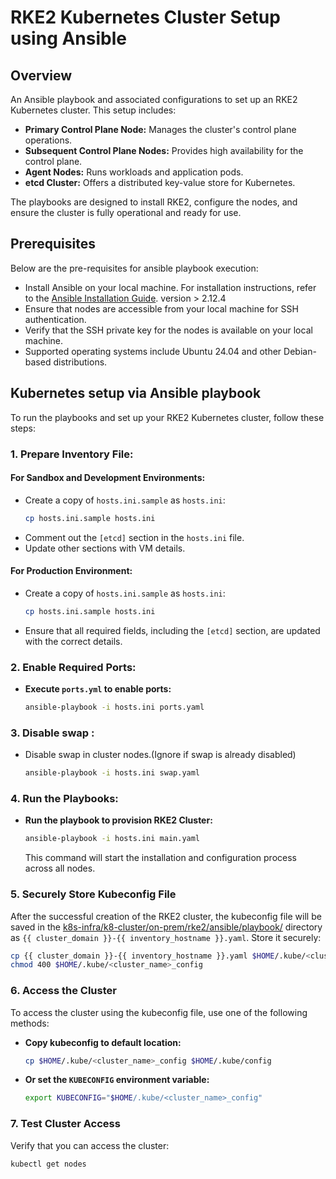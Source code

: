 # RKE2 Kubernetes Cluster Setup using Ansible

## Overview
An Ansible playbook and associated configurations to set up an RKE2 Kubernetes cluster. This setup includes:

* **Primary Control Plane Node:** Manages the cluster's control plane operations.
* **Subsequent Control Plane Nodes:** Provides high availability for the control plane.
* **Agent Nodes:** Runs workloads and application pods.
* **etcd Cluster:** Offers a distributed key-value store for Kubernetes.

The playbooks are designed to install RKE2, configure the nodes, and ensure the cluster is fully operational and ready for use.
## Prerequisites

Below are the pre-requisites for ansible playbook execution:

* Install Ansible on your local machine. For installation instructions, refer to the [Ansible Installation Guide](https://docs.ansible.com/ansible/latest/installation_guide/intro_installation.html). version > 2.12.4
* Ensure that nodes are accessible from your local machine for SSH authentication.
* Verify that the SSH private key for the nodes is available on your local machine.
* Supported operating systems include Ubuntu 24.04 and other Debian-based distributions.

## Kubernetes setup via Ansible playbook

To run the playbooks and set up your RKE2 Kubernetes cluster, follow these steps:

### 1. Prepare Inventory File:

#### For Sandbox and Development Environments:

* Create a copy of `hosts.ini.sample` as `hosts.ini`:
    ```bash
    cp hosts.ini.sample hosts.ini
    ```
* Comment out the `[etcd]` section in the `hosts.ini` file.
* Update other sections with VM details.

#### For Production Environment:

* Create a copy of `hosts.ini.sample` as `hosts.ini`:
    ```bash
    cp hosts.ini.sample hosts.ini
    ```
* Ensure that all required fields, including the `[etcd]` section, are updated with the correct details.

### 2. Enable Required Ports:

* **Execute `ports.yml` to enable ports:**
    ```bash
    ansible-playbook -i hosts.ini ports.yaml
    ```

### 3. Disable swap :

* Disable swap in cluster nodes.(Ignore if swap is already disabled)

    ```bash
    ansible-playbook -i hosts.ini swap.yaml
    ```

### 4. Run the Playbooks:

* **Run the playbook to provision RKE2 Cluster:**

    ```bash
    ansible-playbook -i hosts.ini main.yaml
    ```

    This command will start the installation and configuration process across all nodes.


### 5. Securely Store Kubeconfig File

After the successful creation of the RKE2 cluster, the kubeconfig file will be saved in the [k8s-infra/k8-cluster/on-prem/rke2/ansible/playbook/](k8s-infra/k8-cluster/on-prem/rke2/ansible/playbook/) directory as `{{ cluster_domain }}-{{ inventory_hostname }}.yaml`. Store it securely:

```bash
cp {{ cluster_domain }}-{{ inventory_hostname }}.yaml $HOME/.kube/<cluster_name>_config
chmod 400 $HOME/.kube/<cluster_name>_config
```
### 6. Access the Cluster

To access the cluster using the kubeconfig file, use one of the following methods:

* **Copy kubeconfig to default location:**
    ```bash
    cp $HOME/.kube/<cluster_name>_config $HOME/.kube/config
    ```

* **Or set the `KUBECONFIG` environment variable:**
    ```bash
    export KUBECONFIG="$HOME/.kube/<cluster_name>_config"
    ```

### 7. Test Cluster Access

Verify that you can access the cluster:

```bash
kubectl get nodes
```

